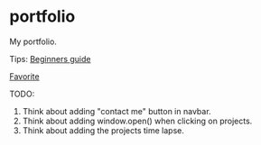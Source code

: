 # portfolio

My portfolio.

Tips: [Beginners guide](https://pesto.tech/resources/a-beginners-guide-to-creating-the-best-back-end-developer-portfolio)

[Favorite](https://www.kyawzinthiha.dev/#home)

TODO:

1. Think about adding "contact me" button in navbar.
2. Think about adding window.open() when clicking on projects.
3. Think about adding the projects time lapse.
